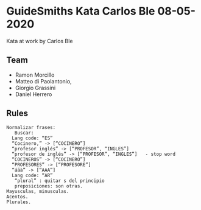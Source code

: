 # GuideSmiths Kata Carlos Ble 08-05-2020

Kata at work by Carlos Ble

## Team

- Ramon Morcillo
- Matteo di Paolantonio,
- Giorgio Grassini
- Daniel Herrero

## Rules

```text
Normalizar frases:
   Buscar:
  Lang code: “ES”
  “Cocinero,” -> [“COCINERO”]
  “profesor inglés” -> [“PROFESOR”, “INGLES”]
  “profesor de inglés” -> [“PROFESOR”, “INGLES”]   - stop word
  “COCINEROS” -> [“COCINERO”]
  “PROFESORES” -> [“PROFESORE”]
  “áäà” -> [“AAA”]
  Lang code: “AR”
   “plural” : quitar s del principio
   preposiciones: son otras.
Mayusculas, minusculas.
Acentos.
Plurales.
```
